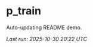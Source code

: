 # p_train

Auto-updating README demo.

<!--START_SECTION:status-->
_Last run: 2025-10-30 20:22 UTC_
<!--END_SECTION:status-->











































































































































































































































































































































































































































































































































































































































































































































































































































































































































































































































































































































































































































































































































































































































































































































































































































































